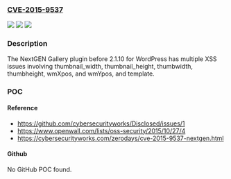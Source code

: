 ### [CVE-2015-9537](https://cve.mitre.org/cgi-bin/cvename.cgi?name=CVE-2015-9537)
![](https://img.shields.io/static/v1?label=Product&message=n%2Fa&color=blue)
![](https://img.shields.io/static/v1?label=Version&message=n%2Fa&color=blue)
![](https://img.shields.io/static/v1?label=Vulnerability&message=n%2Fa&color=brighgreen)

### Description

The NextGEN Gallery plugin before 2.1.10 for WordPress has multiple XSS issues involving thumbnail_width, thumbnail_height, thumbwidth, thumbheight, wmXpos, and wmYpos, and template.

### POC

#### Reference
- https://github.com/cybersecurityworks/Disclosed/issues/1
- https://www.openwall.com/lists/oss-security/2015/10/27/4
- https://cybersecurityworks.com/zerodays/cve-2015-9537-nextgen.html

#### Github
No GitHub POC found.

